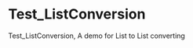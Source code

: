 # Test_ListConversion
 Test_ListConversion, A demo for List<UserClass> to List<BaseClass> converting
